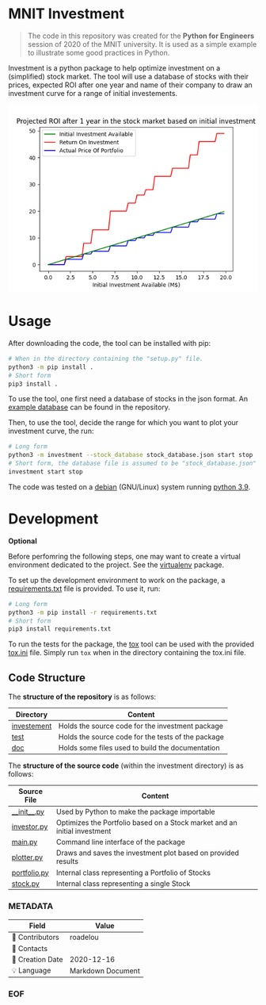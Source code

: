 # MNIT Investment

> The code in this repository was created for the __Python for Engineers__
> session of 2020 of the MNIT university. It is used as a simple example to
> illustrate some good practices in Python.

Investment is a python package to help optimize investment on a (simplified)
stock market. The tool will use a database of stocks with their prices, expected
ROI after one year and name of their company to draw an investment curve for a
range of initial investements.

![Example output of the Investment package](doc/InvestmentPlot.png)

# Usage

After downloading the code, the tool can be installed with pip:

```bash
# When in the directory containing the "setup.py" file.
python3 -m pip install .
# Short form
pip3 install .
```

To use the tool, one first need a database of stocks in the json format. An
[example database](test/files/stock_database.json) can be found in the
repository.

Then, to use the tool, decide the range for which you want to plot your
investment curve, the run:

```bash
# Long form
python3 -m investment --stock_database stock_database.json start stop
# Short form, the database file is assumed to be "stock_database.json"
investment start stop
```

The code was tested on a [debian](https://debian.org) (GNU/Linux) system running
[python 3.9](https://www.python.org/downloads/release/python-390/).

# Development

__Optional__

Before perfomring the following steps, one may want to create a virtual
environment dedicated to the project. See the
[virtualenv](https://pypi.org/project/virtualenv/) package.

To set up the development environment to work on the package, a
[requirements.txt](requirements.txt) file is provided. To use it, run:

```bash
# Long form
python3 -m pip install -r requirements.txt
# Short form
pip3 install requirements.txt
```

To run the tests for the package, the [tox](https://pypi.org/project/tox/) tool
can be used with the provided [tox.ini](tox.ini) file. Simply run `tox` when in
the directory containing the tox.ini file.

## Code Structure

The __structure of the repository__ is as follows:

Directory | Content
--------- | -------
[investement](investment) | Holds the source code for the investment package
[test](test) | Holds the source code for the tests of the package
[doc](doc) | Holds some files used to build the documentation

The __structure of the source code__ (within the investment directory) is as
follows:

Source File | Content
----------- | -------
[\_\_init\_\_.py](investment/__init__.py) | Used by Python to make the package importable
[investor.py](investment/investor.py) | Optimizes the Portfolio based on a Stock market and an initial investment
[main.py](investment/investor.py) | Command line interface of the package
[plotter.py](investment/plotter.py) | Draws and saves the investment plot based on provided results
[portfolio.py](investment/portfolio.py) | Internal class representing a Portfolio of Stocks
[stock.py](investment/stock.py) | Internal class representing a single Stock

### METADATA

Field | Value
--- | ---
:pencil: Contributors | roadelou
:email: Contacts | 
:date: Creation Date | 2020-12-16
:bulb: Language | Markdown Document

### EOF
